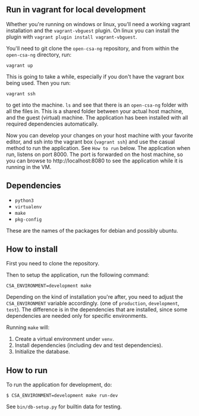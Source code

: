 ## Run in vagrant for local development ##

Whether you're running on windows or linux, you'll need a working vagrant
installation and the `vagrant-vbguest` plugin. On linux you can install the
plugin with `vagrant plugin install vagrant-vbguest`.

You'll need to git clone the `open-csa-ng` repository, and from within the
`open-csa-ng` directory, run:

```
vagrant up
```

This is going to take a while, especially if you don't have the vagrant box
being used. Then you run:

```
vagrant ssh
```

to get into the machine. `ls` and see that there is an `open-csa-ng` folder
with all the files in. This is a shared folder between your actual host
machine, and the guest (virtual) machine. The application has been installed
with all required dependencies automatically.

Now you can develop your changes on your host machine with your favorite
editor, and ssh into the vagrant box (`vagrant ssh`) and use the casual method
to run the application. See `How to run` below. The application when run,
listens on port 8000. The port is forwarded on the host machine, so you can
browse to http://localhost:8080 to see the application while it is running in
the VM.

## Dependencies ##

* `python3`
* `virtualenv`
* `make`
* `pkg-config`

These are the names of the packages for debian and possibly ubuntu.

## How to install ##

First you need to clone the repository.

Then to setup the application, run the following command:

```
CSA_ENVIRONMENT=development make
```

Depending on the kind of installation you're after, you need to adjust the
`CSA_ENVIRONMENT` variable accordingly. (one of `production`, `development`,
`test`). The difference is in the dependencies that are installed, since some
dependencies are needed only for specific environments.

Running `make` will:

1. Create a virtual environment under `venv`.
2. Install dependencies (including dev and test dependencies).
3. Initialize the database.


## How to run ##

To run the application for development, do:

```
$ CSA_ENVIRONMENT=development make run-dev
```

See `bin/db-setup.py` for builtin data for testing.
